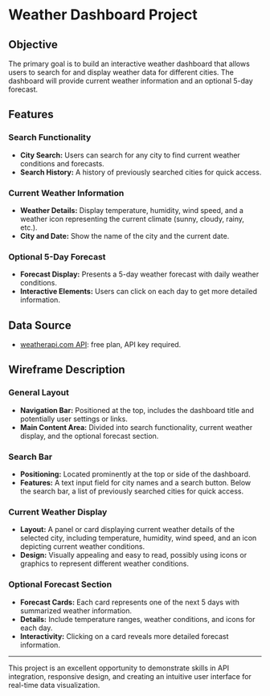 # Weather Dashboard Project

## Objective
The primary goal is to build an interactive weather dashboard that allows users to search for and display weather data for different cities. The dashboard will provide current weather information and an optional 5-day forecast.

## Features

### Search Functionality
- **City Search:** Users can search for any city to find current weather conditions and forecasts.
- **Search History:** A history of previously searched cities for quick access.

### Current Weather Information
- **Weather Details:** Display temperature, humidity, wind speed, and a weather icon representing the current climate (sunny, cloudy, rainy, etc.).
- **City and Date:** Show the name of the city and the current date.

### Optional 5-Day Forecast
- **Forecast Display:** Presents a 5-day weather forecast with daily weather conditions.
- **Interactive Elements:** Users can click on each day to get more detailed information.

## Data Source
- [weatherapi.com API](https://www.weatherapi.com/): free plan, API key required.

## Wireframe Description

### General Layout
- **Navigation Bar:** Positioned at the top, includes the dashboard title and potentially user settings or links.
- **Main Content Area:** Divided into search functionality, current weather display, and the optional forecast section.

### Search Bar
- **Positioning:** Located prominently at the top or side of the dashboard.
- **Features:** A text input field for city names and a search button. Below the search bar, a list of previously searched cities for quick access.

### Current Weather Display
- **Layout:** A panel or card displaying current weather details of the selected city, including temperature, humidity, wind speed, and an icon depicting current weather conditions.
- **Design:** Visually appealing and easy to read, possibly using icons or graphics to represent different weather conditions.

### Optional Forecast Section
- **Forecast Cards:** Each card represents one of the next 5 days with summarized weather information.
- **Details:** Include temperature ranges, weather conditions, and icons for each day.
- **Interactivity:** Clicking on a card reveals more detailed forecast information.

---

This project is an excellent opportunity to demonstrate skills in API integration, responsive design, and creating an intuitive user interface for real-time data visualization.

